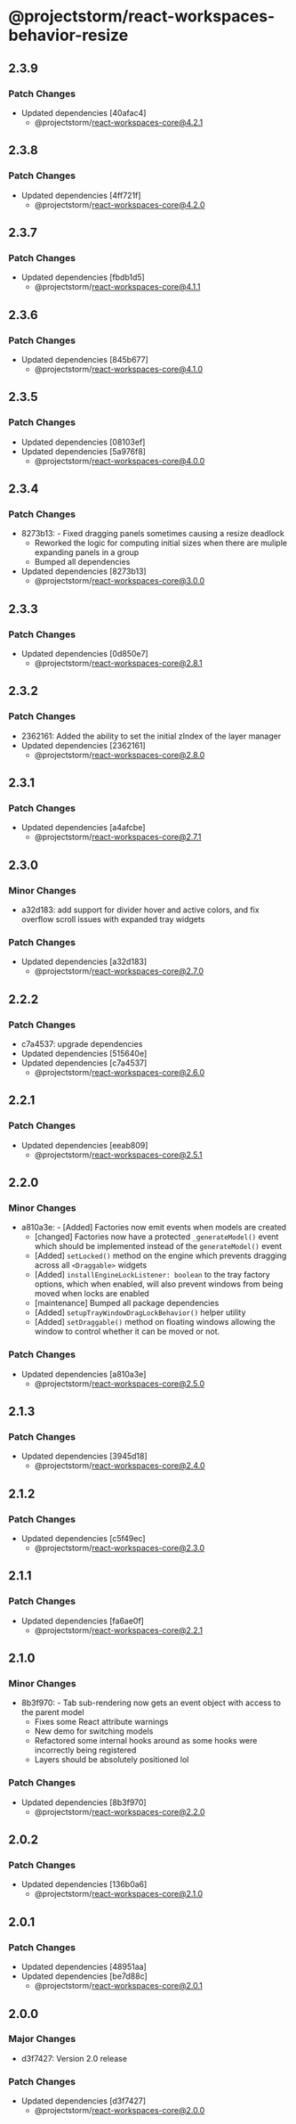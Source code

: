 # @projectstorm/react-workspaces-behavior-resize

## 2.3.9

### Patch Changes

- Updated dependencies [40afac4]
  - @projectstorm/react-workspaces-core@4.2.1

## 2.3.8

### Patch Changes

- Updated dependencies [4ff721f]
  - @projectstorm/react-workspaces-core@4.2.0

## 2.3.7

### Patch Changes

- Updated dependencies [fbdb1d5]
  - @projectstorm/react-workspaces-core@4.1.1

## 2.3.6

### Patch Changes

- Updated dependencies [845b677]
  - @projectstorm/react-workspaces-core@4.1.0

## 2.3.5

### Patch Changes

- Updated dependencies [08103ef]
- Updated dependencies [5a976f8]
  - @projectstorm/react-workspaces-core@4.0.0

## 2.3.4

### Patch Changes

- 8273b13: - Fixed dragging panels sometimes causing a resize deadlock
  - Reworked the logic for computing initial sizes when there are muliple expanding panels in a group
  - Bumped all dependencies
- Updated dependencies [8273b13]
  - @projectstorm/react-workspaces-core@3.0.0

## 2.3.3

### Patch Changes

- Updated dependencies [0d850e7]
  - @projectstorm/react-workspaces-core@2.8.1

## 2.3.2

### Patch Changes

- 2362161: Added the ability to set the initial zIndex of the layer manager
- Updated dependencies [2362161]
  - @projectstorm/react-workspaces-core@2.8.0

## 2.3.1

### Patch Changes

- Updated dependencies [a4afcbe]
  - @projectstorm/react-workspaces-core@2.7.1

## 2.3.0

### Minor Changes

- a32d183: add support for divider hover and active colors, and fix overflow scroll issues with expanded tray widgets

### Patch Changes

- Updated dependencies [a32d183]
  - @projectstorm/react-workspaces-core@2.7.0

## 2.2.2

### Patch Changes

- c7a4537: upgrade dependencies
- Updated dependencies [515640e]
- Updated dependencies [c7a4537]
  - @projectstorm/react-workspaces-core@2.6.0

## 2.2.1

### Patch Changes

- Updated dependencies [eeab809]
  - @projectstorm/react-workspaces-core@2.5.1

## 2.2.0

### Minor Changes

- a810a3e: - [Added] Factories now emit events when models are created
  - [changed] Factories now have a protected `_generateModel()` event which should be implemented instead of the `generateModel()` event
  - [Added] `setLocked()` method on the engine which prevents dragging across all `<Draggable>` widgets
  - [Added] `installEngineLockListener: boolean` to the tray factory options, which when enabled, will also prevent windows from being moved when locks are enabled
  - [maintenance] Bumped all package dependencies
  - [Added] `setupTrayWindowDragLockBehavior()` helper utility
  - [Added] `setDraggable()` method on floating windows allowing the window to control whether it can be moved or not.

### Patch Changes

- Updated dependencies [a810a3e]
  - @projectstorm/react-workspaces-core@2.5.0

## 2.1.3

### Patch Changes

- Updated dependencies [3945d18]
  - @projectstorm/react-workspaces-core@2.4.0

## 2.1.2

### Patch Changes

- Updated dependencies [c5f49ec]
  - @projectstorm/react-workspaces-core@2.3.0

## 2.1.1

### Patch Changes

- Updated dependencies [fa6ae0f]
  - @projectstorm/react-workspaces-core@2.2.1

## 2.1.0

### Minor Changes

- 8b3f970: - Tab sub-rendering now gets an event object with access to the parent model
  - Fixes some React attribute warnings
  - New demo for switching models
  - Refactored some internal hooks around as some hooks were incorrectly being registered
  - Layers should be absolutely positioned lol

### Patch Changes

- Updated dependencies [8b3f970]
  - @projectstorm/react-workspaces-core@2.2.0

## 2.0.2

### Patch Changes

- Updated dependencies [136b0a6]
  - @projectstorm/react-workspaces-core@2.1.0

## 2.0.1

### Patch Changes

- Updated dependencies [48951aa]
- Updated dependencies [be7d88c]
  - @projectstorm/react-workspaces-core@2.0.1

## 2.0.0

### Major Changes

- d3f7427: Version 2.0 release

### Patch Changes

- Updated dependencies [d3f7427]
  - @projectstorm/react-workspaces-core@2.0.0
